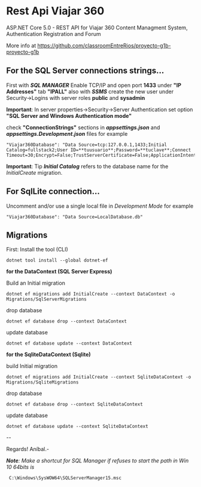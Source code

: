 
# Rest Api Viajar 360 

ASP.NET Core 5.0 - REST API for Viajar 360 Content Managment System, Authentication Registration and Forum

More info at https://github.com/classroomEntreRios/proyecto-g1b-proyecto-g1b

## For the SQL Server connections strings...
First with ***SQL MANAGER*** Enable TCP/IP and open port **1433** under **"IP Addresses"** tab **"IPALL"** 
also with ***SSMS*** create the new user under Security->Logins  with server roles **public** and **sysadmin**

**Important**: In server properties->Security->Server Authentication set option **"SQL Server and Windows Authentication mode"**

check **"ConnectionStrings"** sections in ***appsettings.json*** and ***appsettings.Development.json***
files for example 

    "Viajar360Database": "Data Source=tcp:127.0.0.1,1433;Initial Catalog=fullstack2;User ID=**tuusuario**;Password=**tuclave**;Connect Timeout=30;Encrypt=False;TrustServerCertificate=False;ApplicationIntent=ReadWrite;MultiSubnetFailover=False"

**Important**: Tip ***Initial Catalog*** refers to the database name for the *InitialCreate* migration.

## For SqlLite connection...
Uncomment and/or use a single local file in *Development Mode*
for example

    "Viajar360Database": "Data Source=LocalDatabase.db"
    
## Migrations
First: Install the tool (CLI) 

    dotnet tool install --global dotnet-ef

**for the DataContext (SQL Server Express)**

Build  an Initial migration 

    dotnet ef migrations add InitialCreate --context DataContext -o Migrations/SqlServerMigrations

drop database 

    dotnet ef database drop --context DataContext

update database 

    dotnet ef database update --context DataContext

**for the SqliteDataContext (Sqlite)**

build Initial migration

    dotnet ef migrations add InitialCreate --context SqliteDataContext -o Migrations/SqliteMigrations

drop database

    dotnet ef database drop --context SqliteDataContext

update database

    dotnet ef database update --context SqliteDataContext
--

Regards!
Aníbal.-

***Note**: Make a shortcut for SQL Manager if refuses to start the path in Win 10 64bits is*

     C:\Windows\SysWOW64\SQLServerManager15.msc


